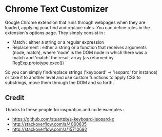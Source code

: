 # Chrome Text Customizer

Google Chrome extension that runs through webpages when they are loaded, applying your find and replace rules. You can define rules in the extension's options page. They simply consist in :

  - Match : either a string or a regular expression
  - Replacement : either a string or a function that receives arguments (node, match), where 'node' is the DOM node in which there was a match and 'match' the result array (as returned by RegExp.prototype.exec())

So you can simply find/replace strings ('keyboard' -> 'leopard' for instance) or take it to another level and use custom functions to apply CSS to substrings, move them through the DOM and so forth.


## Credit

Thanks to these people for inspiration and code examples :

- https://github.com/stuartpb/s-keyboard-leopard-g
- http://stackoverflow.com/a/4060635
- http://stackoverflow.com/a/15710692
